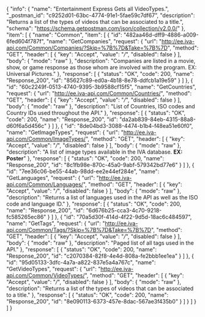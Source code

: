 {
  "info": {
    "name": "Entertainment Express Gets all VideoTypes.",
    "_postman_id": "c9252d01-63bc-4774-91e1-5fae59c7df67",
    "description": "Returns a list of the types of videos that can be associated to a title.",
    "schema": "https://schema.getpostman.com/json/collection/v2.0.0/"
  },
  "item": [
    {
      "name": "Common",
      "item": [
        {
          "id": "482aa46d-dff9-4886-a009-6fed604f787f",
          "name": "GetCompanies",
          "request": {
            "url": "http://ee.iva-api.com/Common/Companies/?Skip=%7B%7D&Take=%7B%7D",
            "method": "GET",
            "header": [
              {
                "key": "Accept",
                "value": "*/*",
                "disabled": false
              }
            ],
            "body": {
              "mode": "raw"
            },
            "description": "Companies are listed in a movie, show, or game response as those whom are involved with the program.  EX: Universal Pictures."
          },
          "response": [
            {
              "status": "OK",
              "code": 200,
              "name": "Response_200",
              "id": "85627c89-ed0a-4b18-8e78-ddfcb1a19e59"
            }
          ]
        },
        {
          "id": "60c2249f-0513-4740-9395-3b9588cf15f5",
          "name": "GetCountries",
          "request": {
            "url": "http://ee.iva-api.com/Common/Countries/",
            "method": "GET",
            "header": [
              {
                "key": "Accept",
                "value": "*/*",
                "disabled": false
              }
            ],
            "body": {
              "mode": "raw"
            },
            "description": "List of Countries, ISO codes and Country IDs used throughout the API."
          },
          "response": [
            {
              "status": "OK",
              "code": 200,
              "name": "Response_200",
              "id": "da2ab839-84eb-4315-88a8-d60f6a5d456c"
            }
          ]
        },
        {
          "id": "8de04bd3-3088-4474-b1b4-f48ea51e60f0",
          "name": "GetImageTypes",
          "request": {
            "url": "http://ee.iva-api.com/Common/ImageTypes/",
            "method": "GET",
            "header": [
              {
                "key": "Accept",
                "value": "*/*",
                "disabled": false
              }
            ],
            "body": {
              "mode": "raw"
            },
            "description": "A list of image types available in the IVA database. **EX: Poster**"
          },
          "response": [
            {
              "status": "OK",
              "code": 200,
              "name": "Response_200",
              "id": "8c1fb98e-870c-45a0-9abf-579342bd77e6"
            }
          ]
        },
        {
          "id": "7ee36c06-be55-44ab-98dd-ee2e44ef284e",
          "name": "GetLanguages",
          "request": {
            "url": "http://ee.iva-api.com/Common/Languages/",
            "method": "GET",
            "header": [
              {
                "key": "Accept",
                "value": "*/*",
                "disabled": false
              }
            ],
            "body": {
              "mode": "raw"
            },
            "description": "Returns a list of languages used in the API as well as the ISO code and language ID."
          },
          "response": [
            {
              "status": "OK",
              "code": 200,
              "name": "Response_200",
              "id": "6d676b25-cca3-4c70-9218-fc585265ec86"
            }
          ]
        },
        {
          "id": "70a5d30f-414d-4f22-9d5d-18ac6c484597",
          "name": "GetTags",
          "request": {
            "url": "http://ee.iva-api.com/Common/Tags/?Skip=%7B%7D&Take=%7B%7D",
            "method": "GET",
            "header": [
              {
                "key": "Accept",
                "value": "*/*",
                "disabled": false
              }
            ],
            "body": {
              "mode": "raw"
            },
            "description": "Paged list of all tags used in the API."
          },
          "response": [
            {
              "status": "OK",
              "code": 200,
              "name": "Response_200",
              "id": "c2070384-82f8-4e4d-808a-fe2bbb1ee1ea"
            }
          ]
        },
        {
          "id": "95d05133-3dfc-4a7a-a822-837e5a4a767c",
          "name": "GetVideoTypes",
          "request": {
            "url": "http://ee.iva-api.com/Common/VideoTypes/",
            "method": "GET",
            "header": [
              {
                "key": "Accept",
                "value": "*/*",
                "disabled": false
              }
            ],
            "body": {
              "mode": "raw"
            },
            "description": "Returns a list of the types of videos that can be associated to a title."
          },
          "response": [
            {
              "status": "OK",
              "code": 200,
              "name": "Response_200",
              "id": "8e090113-6373-457e-8dac-567ae3f435b0"
            }
          ]
        }
      ]
    }
  ]
}